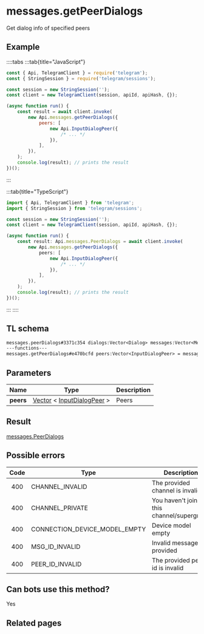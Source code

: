 # messages.getPeerDialogs

Get dialog info of specified peers

## Example

::::tabs
:::tab{title="JavaScript"}

```js
const { Api, TelegramClient } = require('telegram');
const { StringSession } = require('telegram/sessions');

const session = new StringSession('');
const client = new TelegramClient(session, apiId, apiHash, {});

(async function run() {
    const result = await client.invoke(
        new Api.messages.getPeerDialogs({
            peers: [
                new Api.InputDialogPeer({
                    /* ... */
                }),
            ],
        }),
    );
    console.log(result); // prints the result
})();
```

:::

:::tab{title="TypeScript"}

```ts
import { Api, TelegramClient } from 'telegram';
import { StringSession } from 'telegram/sessions';

const session = new StringSession('');
const client = new TelegramClient(session, apiId, apiHash, {});

(async function run() {
    const result: Api.messages.PeerDialogs = await client.invoke(
        new Api.messages.getPeerDialogs({
            peers: [
                new Api.InputDialogPeer({
                    /* ... */
                }),
            ],
        }),
    );
    console.log(result); // prints the result
})();
```

:::
::::

## TL schema

```txt
messages.peerDialogs#3371c354 dialogs:Vector<Dialog> messages:Vector<Message> chats:Vector<Chat> users:Vector<User> state:updates.State = messages.PeerDialogs;
---functions---
messages.getPeerDialogs#e470bcfd peers:Vector<InputDialogPeer> = messages.PeerDialogs;
```

## Parameters

|   Name    | Type                                                                                                                      | Description |
| :-------: | ------------------------------------------------------------------------------------------------------------------------- | ----------- |
| **peers** | [Vector](https://core.telegram.org/type/Vector%20t) < [InputDialogPeer](https://core.telegram.org/type/InputDialogPeer) > | Peers       |

## Result

[messages.PeerDialogs](https://core.telegram.org/type/messages.PeerDialogs)

## Possible errors

| Code | Type                          | Description                                |
| :--: | ----------------------------- | ------------------------------------------ |
| 400  | CHANNEL_INVALID               | The provided channel is invalid            |
| 400  | CHANNEL_PRIVATE               | You haven't joined this channel/supergroup |
| 400  | CONNECTION_DEVICE_MODEL_EMPTY | Device model empty                         |
| 400  | MSG_ID_INVALID                | Invalid message ID provided                |
| 400  | PEER_ID_INVALID               | The provided peer id is invalid            |

## Can bots use this method?

Yes

## Related pages
